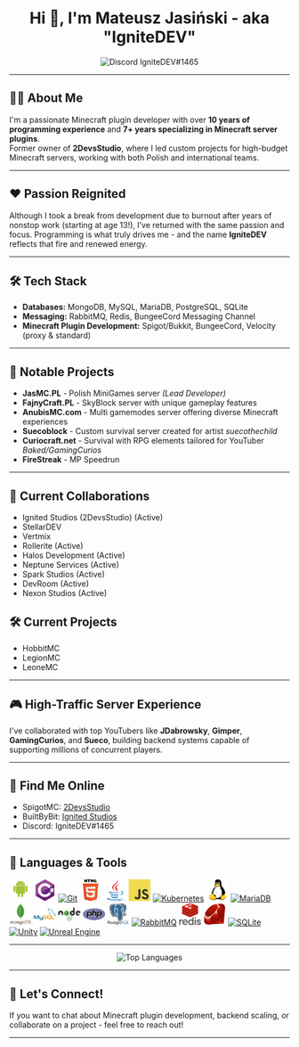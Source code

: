 <h1 align="center">Hi 👋, I'm Mateusz Jasiński - aka <strong>"IgniteDEV"</strong></h1>

<p align="center">
    <img src="https://raw.githubusercontent.com/rahuldkjain/github-profile-readme-generator/master/src/images/icons/Social/discord.svg" alt="Discord" height="30" width="40" /> IgniteDEV#1465
</p>

---

## 👨‍💻 About Me

I'm a passionate Minecraft plugin developer with over **10 years of programming experience** and **7+ years specializing in Minecraft server plugins**.  
Former owner of **2DevsStudio**, where I led custom projects for high-budget Minecraft servers, working with both Polish and international teams.

---

## ❤️ Passion Reignited

Although I took a break from development due to burnout after years of nonstop work (starting at age 13!), I’ve returned with the same passion and focus. Programming is what truly drives me - and the name **IgniteDEV** reflects that fire and renewed energy.

---

## 🛠️ Tech Stack

- **Databases:** MongoDB, MySQL, MariaDB, PostgreSQL, SQLite  
- **Messaging:** RabbitMQ, Redis, BungeeCord Messaging Channel  
- **Minecraft Plugin Development:** Spigot/Bukkit, BungeeCord, Velocity (proxy & standard)

---

## 🚀 Notable Projects

- **JasMC.PL** - Polish MiniGames server _(Lead Developer)_  
- **FajnyCraft.PL** - SkyBlock server with unique gameplay features  
- **AnubisMC.com** - Multi gamemodes server offering diverse Minecraft experiences  
- **Suecoblock** - Custom survival server created for artist *suecothechild*  
- **Curiocraft.net** - Survival with RPG elements tailored for YouTuber *Baked/GamingCurios*  
- **FireStreak** - MP Speedrun

---

## 🤝 Current Collaborations

- Ignited Studios (2DevsStudio) (Active)
- StellarDEV  
- Vertmix  
- Rollerite (Active)  
- Halos Development (Active)  
- Neptune Services (Active)  
- Spark Studios (Active)  
- DevRoom (Active)
- Nexon Studios (Active)

## 🛠️ Current Projects

- HobbitMC
- LegionMC
- LeoneMC

---

## 🎮 High-Traffic Server Experience

I've collaborated with top YouTubers like **JDabrowsky**, **Gimper**, **GamingCurios**, and **Sueco**, building backend systems capable of supporting millions of concurrent players.

---

## 🌟 Find Me Online

- SpigotMC: [2DevsStudio](https://www.spigotmc.org/members/2devsstudio.596329/)
- BuiltByBit: [Ignited Studios](https://builtbybit.com/members/ignited-studios.289748/)
- Discord: IgniteDEV#1465 

---

## 🧰 Languages & Tools

<p>
  <a href="https://developer.android.com" target="_blank"><img src="https://raw.githubusercontent.com/devicons/devicon/master/icons/android/android-original-wordmark.svg" alt="Android" width="40" height="40"/></a>
  <a href="https://www.w3schools.com/cs/" target="_blank"><img src="https://raw.githubusercontent.com/devicons/devicon/master/icons/csharp/csharp-original.svg" alt="C#" width="40" height="40"/></a>
  <a href="https://git-scm.com/" target="_blank"><img src="https://www.vectorlogo.zone/logos/git-scm/git-scm-icon.svg" alt="Git" width="40" height="40"/></a>
  <a href="https://www.w3.org/html/" target="_blank"><img src="https://raw.githubusercontent.com/devicons/devicon/master/icons/html5/html5-original-wordmark.svg" alt="HTML5" width="40" height="40"/></a>
  <a href="https://www.java.com" target="_blank"><img src="https://raw.githubusercontent.com/devicons/devicon/master/icons/java/java-original.svg" alt="Java" width="40" height="40"/></a>
  <a href="https://developer.mozilla.org/en-US/docs/Web/JavaScript" target="_blank"><img src="https://raw.githubusercontent.com/devicons/devicon/master/icons/javascript/javascript-original.svg" alt="JavaScript" width="40" height="40"/></a>
  <a href="https://kubernetes.io" target="_blank"><img src="https://www.vectorlogo.zone/logos/kubernetes/kubernetes-icon.svg" alt="Kubernetes" width="40" height="40"/></a>
  <a href="https://www.linux.org/" target="_blank"><img src="https://raw.githubusercontent.com/devicons/devicon/master/icons/linux/linux-original.svg" alt="Linux" width="40" height="40"/></a>
  <a href="https://mariadb.org/" target="_blank"><img src="https://www.vectorlogo.zone/logos/mariadb/mariadb-icon.svg" alt="MariaDB" width="40" height="40"/></a>
  <a href="https://www.mongodb.com/" target="_blank"><img src="https://raw.githubusercontent.com/devicons/devicon/master/icons/mongodb/mongodb-original-wordmark.svg" alt="MongoDB" width="40" height="40"/></a>
  <a href="https://www.mysql.com/" target="_blank"><img src="https://raw.githubusercontent.com/devicons/devicon/master/icons/mysql/mysql-original-wordmark.svg" alt="MySQL" width="40" height="40"/></a>
  <a href="https://nodejs.org" target="_blank"><img src="https://raw.githubusercontent.com/devicons/devicon/master/icons/nodejs/nodejs-original-wordmark.svg" alt="Node.js" width="40" height="40"/></a>
  <a href="https://www.php.net" target="_blank"><img src="https://raw.githubusercontent.com/devicons/devicon/master/icons/php/php-original.svg" alt="PHP" width="40" height="40"/></a>
  <a href="https://www.postgresql.org" target="_blank"><img src="https://raw.githubusercontent.com/devicons/devicon/master/icons/postgresql/postgresql-original-wordmark.svg" alt="PostgreSQL" width="40" height="40"/></a>
  <a href="https://www.rabbitmq.com" target="_blank"><img src="https://www.vectorlogo.zone/logos/rabbitmq/rabbitmq-icon.svg" alt="RabbitMQ" width="40" height="40"/></a>
  <a href="https://redis.io" target="_blank"><img src="https://raw.githubusercontent.com/devicons/devicon/master/icons/redis/redis-original-wordmark.svg" alt="Redis" width="40" height="40"/></a>
  <a href="https://www.ruby-lang.org/en/" target="_blank"><img src="https://raw.githubusercontent.com/devicons/devicon/master/icons/ruby/ruby-original.svg" alt="Ruby" width="40" height="40"/></a>
  <a href="https://www.sqlite.org/" target="_blank"><img src="https://www.vectorlogo.zone/logos/sqlite/sqlite-icon.svg" alt="SQLite" width="40" height="40"/></a>
  <a href="https://unity.com/" target="_blank"><img src="https://www.vectorlogo.zone/logos/unity3d/unity3d-icon.svg" alt="Unity" width="40" height="40"/></a>
  <a href="https://unrealengine.com/" target="_blank"><img src="https://raw.githubusercontent.com/kenangundogan/fontisto/036b7eca71aab1bef8e6a0518f7329f13ed62f6b/icons/svg/brand/unreal-engine.svg" alt="Unreal Engine" width="40" height="40"/></a>
</p>

---

<p align="center">
  <img src="https://github-readme-stats.vercel.app/api/top-langs?username=im-ignitedev&show_icons=true&locale=en&layout=compact" alt="Top Languages" />
</p>

---

## 🤙 Let's Connect!

If you want to chat about Minecraft plugin development, backend scaling, or collaborate on a project - feel free to reach out!

---
